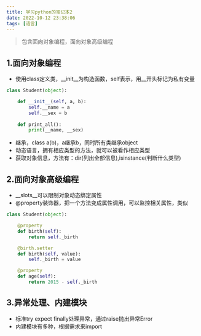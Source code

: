 ```yaml
---
title: 学习python的笔记本2
date: 2022-10-12 23:38:06
tags: [语言]
---
```

>包含面向对象编程，面向对象高级编程
<!-- more -->
1.面向对象编程
-
+ 使用class定义类，__init__为构造函数，self表示，用__开头标记为私有变量
````python
class Student(object):

    def __init__(self, a, b):
        self.__name = a
        self.__sex = b
        
    def print_all():
        print(__name, __sex)
````
+ 继承，class a(b)，a继承b，同时所有类继承object
+ 动态语言，拥有相应类型的方法，就可以被看作相应类型
+ 获取对象信息，方法有：dir(列出全部信息),isinstance(判断什么类型)

2.面向对象高级编程
-
+ __slots__可以限制对象动态绑定属性
+ @property装饰器，把一个方法变成属性调用，可以监控相关属性，类似
````python
class Student(object):

    @property
    def birth(self):
        return self._birth

    @birth.setter
    def birth(self, value):
        self._birth = value

    @property
    def age(self):
        return 2015 - self._birth
````

3.异常处理、内建模块
-
+ 标准try expect finally处理异常，通过raise抛出异常Error
+ 内建模块有多种，根据需求来import
